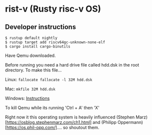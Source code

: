# rist-v (Rusty risc-v OS)

## Developer instructions
```
$ rustup default nightly
$ rustup target add riscv64gc-unknown-none-elf
$ cargo install cargo-binutils
```

Have Qemu downloaded. 

Before running you need a hard drive file called hdd.dsk in the root directory. To make this file...

Linux: `fallocate fallocate -l 32M hdd.dsk`

Mac: `mkfile 32M hdd.dsk`

Windows: [Instructions](https://www.howtogeek.com/693588/how-to-install-linux/)


To kill Qemu while its running
'Ctrl + A' then 'X'

Right now it this operating system is heavily influenced (Stephen Marz)[https://osblog.stephenmarz.com/ch1.html] and (Philipp Oppermann)[https://os.phil-opp.com/].... so shoutout them. 
